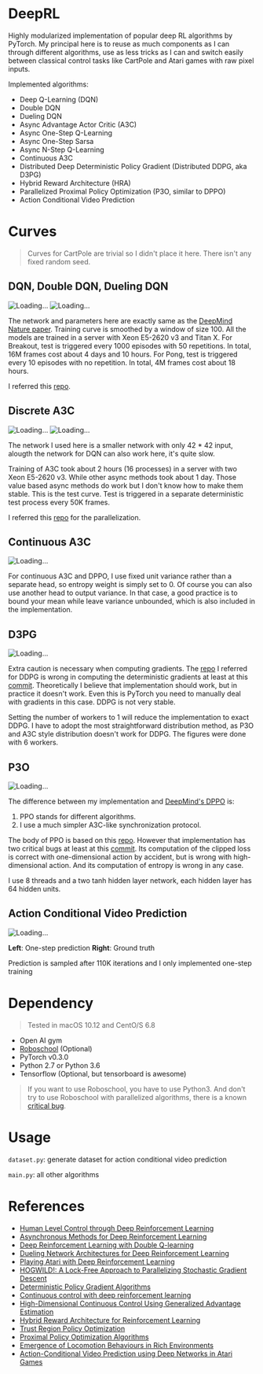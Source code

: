 # DeepRL
Highly modularized implementation of popular deep RL algorithms by PyTorch. My principal here is to
reuse as much components as I can through different algorithms, use as less tricks as I can and switch
easily between classical control tasks like CartPole and Atari games with raw pixel inputs.

Implemented algorithms:
* Deep Q-Learning (DQN)
* Double DQN
* Dueling DQN
* Async Advantage Actor Critic (A3C)
* Async One-Step Q-Learning
* Async One-Step Sarsa 
* Async N-Step Q-Learning
* Continuous A3C
* Distributed Deep Deterministic Policy Gradient (Distributed DDPG, aka D3PG)
* Hybrid Reward Architecture (HRA)
* Parallelized Proximal Policy Optimization (P3O, similar to DPPO)
* Action Conditional Video Prediction

# Curves
> Curves for CartPole are trivial so I didn't place it here. There isn't any fixed random seed.
## DQN, Double DQN, Dueling DQN 
![Loading...](https://raw.githubusercontent.com/ShangtongZhang/DeepRL/master/images/DQN-breakout.png)
![Loading...](https://raw.githubusercontent.com/ShangtongZhang/DeepRL/master/images/DQN-Pong.png)

The network and parameters here are exactly same as the [DeepMind Nature paper](https://www.nature.com/nature/journal/v518/n7540/full/nature14236.html). 
Training curve is smoothed by a window of size 100. All the models are trained in a server with
Xeon E5-2620 v3 and Titan X. For Breakout, test is triggered every 1000 episodes with 50 repetitions.
In total, 16M frames cost about 4 days and 10 hours. For Pong, test is triggered 
every 10 episodes with no repetition. In total, 4M frames cost about 18 hours.

I referred this [repo](https://github.com/transedward/pytorch-dqn).

## Discrete A3C

![Loading...](https://raw.githubusercontent.com/ShangtongZhang/DeepRL/master/images/A3C-Pong.png)
![Loading...](https://raw.githubusercontent.com/ShangtongZhang/DeepRL/master/images/Async-Pong.png)

The network I used here is a smaller network with only 42 * 42 input, alougth the network for DQN can also work here,
it's quite slow. 

Training of A3C took about 2 hours (16 processes) in a server with two Xeon E5-2620 v3. While other async methods took about 1 day.
Those value based async methods do work but I don't know how to make them stable.
This is the test curve. Test is triggered in a separate deterministic test process every 50K frames.

I referred this [repo](https://github.com/ikostrikov/pytorch-a3c) for the parallelization.

## Continuous A3C
![Loading...](https://raw.githubusercontent.com/ShangtongZhang/DeepRL/master/images/Continuous-A3C.png)

For continuous A3C and DPPO, I use fixed unit variance rather than a separate head, so entropy weight is simply set to 0.
Of course you can also use another head to output variance. In that case, a good practice is to bound your mean while leave 
variance unbounded, which is also included in the implementation.

## D3PG 

![Loading...](https://raw.githubusercontent.com/ShangtongZhang/DeepRL/master/images/DDPG.png)

Extra caution is necessary when computing gradients. The [repo](https://github.com/ghliu/pytorch-ddpg) I referred
for DDPG is wrong in computing the deterministic gradients at least at this [commit](https://github.com/ghliu/pytorch-ddpg/tree/ffea335ee53f2ff90b6d7eaf9d0cee705270c0f1).
Theoretically I believe that implementation should work, but in practice it doesn't work. Even this is PyTorch you need to manually deal with gradients in this case.
DDPG is not very stable. 

Setting the number of workers to 1 will reduce the implementation to exact DDPG. I have to adopt the most straightforward distribution method, as
P3O and A3C style distribution doesn't work for DDPG. The figures were done with 6 workers.


## P3O 

![Loading...](https://raw.githubusercontent.com/ShangtongZhang/DeepRL/master/images/P3O.png)

The difference between my implementation and [DeepMind's DPPO](https://arxiv.org/abs/1707.02286) is:
1. PPO stands for different algorithms.
2. I use a much simpler A3C-like synchronization protocol. 

The body of PPO is based on this [repo](https://github.com/alexis-jacq/Pytorch-DPPO). 
However that implementation has two critical bugs at least at this [commit](https://github.com/ghliu/pytorch-ddpg/tree/ffea335ee53f2ff90b6d7eaf9d0cee705270c0f1).
Its computation of the clipped loss is correct with one-dimensional action by accident, 
but is wrong with high-dimensional action. And its computation of entropy is wrong in any case.
 
I use 8 threads and a two tanh hidden layer network, each hidden layer has 64 hidden units.

## Action Conditional Video Prediction

![Loading...](https://raw.githubusercontent.com/ShangtongZhang/DeepRL/master/images/ACVP.png)

**Left**: One-step prediction **Right**: Ground truth

Prediction is sampled after 110K iterations and I only implemented one-step training

# Dependency
> Tested in macOS 10.12 and CentO/S 6.8
* Open AI gym
* [Roboschool](https://github.com/openai/roboschool) (Optional)
* PyTorch v0.3.0
* Python 2.7 or Python 3.6
* Tensorflow (Optional, but tensorboard is awesome)
> If you want to use Roboschool, you have to use Python3. And don't try to use Roboschool with parallelized algorithms,
> there is a known [critical bug](https://github.com/openai/roboschool/issues/86).


# Usage
```dataset.py```: generate dataset for action conditional video prediction

```main.py```: all other algorithms

# References
* [Human Level Control through Deep Reinforcement Learning](https://www.nature.com/nature/journal/v518/n7540/full/nature14236.html)
* [Asynchronous Methods for Deep Reinforcement Learning](https://arxiv.org/abs/1602.01783)
* [Deep Reinforcement Learning with Double Q-learning](https://arxiv.org/abs/1509.06461)
* [Dueling Network Architectures for Deep Reinforcement Learning](https://arxiv.org/abs/1511.06581)
* [Playing Atari with Deep Reinforcement Learning](https://arxiv.org/abs/1312.5602)
* [HOGWILD!: A Lock-Free Approach to Parallelizing Stochastic Gradient Descent](https://arxiv.org/abs/1106.5730)
* [Deterministic Policy Gradient Algorithms](http://proceedings.mlr.press/v32/silver14.pdf)
* [Continuous control with deep reinforcement learning](https://arxiv.org/abs/1509.02971)
* [High-Dimensional Continuous Control Using Generalized Advantage Estimation](https://arxiv.org/abs/1506.02438)
* [Hybrid Reward Architecture for Reinforcement Learning](https://arxiv.org/abs/1706.04208)
* [Trust Region Policy Optimization](https://arxiv.org/abs/1502.05477)
* [Proximal Policy Optimization Algorithms](https://arxiv.org/abs/1707.06347)
* [Emergence of Locomotion Behaviours in Rich Environments](https://arxiv.org/abs/1707.02286)
* [Action-Conditional Video Prediction using Deep Networks in Atari Games](https://arxiv.org/abs/1507.08750)
